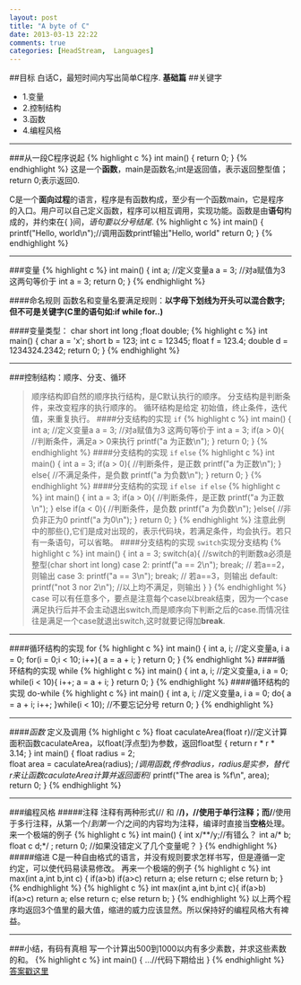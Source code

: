 ```yaml
---
layout: post
title: "A byte of C"
date: 2013-03-13 22:22
comments: true
categories: [HeadStream,  Languages]
---
```

##目标
白话C，最短时间内写出简单C程序.
**基础篇**
##关键字
+ 1.变量
+ 2.控制结构
+ 3.函数
+ 4.编程风格

----	
###从一段C程序说起
{% highlight c %}
int main() 
{
	return 0;
}
{% endhighlight %}
这是一个**函数**，main是函数名;int是返回值，表示返回整型值；return 0;表示返回0.

C是一个**面向过程**的语言，程序是有函数构成，至少有一个函数main，它是程序的入口。用户可以自己定义函数，程序可以相互调用，实现功能。函数是由**语句**构成的，并约束在{ }间，*语句要以分号结尾*.
{% highlight c %}
int main() 
{
	printf("Hello, world\n");//调用函数printf输出"Hello, world"
	return 0;
}
{% endhighlight %}

---
###变量
{% highlight c %}
int main() 
{
	int a; //定义变量a
	a = 3; //对a赋值为3  这两句等价于 int a = 3;
	return 0;
}
{% endhighlight %}

####命名规则
   函数名和变量名要满足规则：**以字母下划线为开头可以混合数字;但不可是关键字(C里的语句如:if while for..)**

####变量类型： char short int long ;float double;
{% highlight c %}
int main() 
{
	char a = 'x';
	short b = 123;
	int c = 12345;
	float f = 123.4;
	double d = 1234324.2342;
	return 0;
}
{% endhighlight %}

---
###控制结构：顺序、分支、循环
>顺序结构即自然的顺序执行结构，是C默认执行的顺序。
>分支结构是判断条件，来改变程序的执行顺序的。
>循环结构是给定 初始值，终止条件，迭代值，来重复执行。
####分支结构的实现 `if` 
{% highlight c %}
int main() 
{
	int a; 		//定义变量a
	a = 3;		   //对a赋值为3  这两句等价于 int a = 3;
	if(a > 0){		//判断条件，满足a > 0来执行
		printf("a 为正数\n");
	}
	return 0;
} 
{% endhighlight %}
####分支结构的实现 `if` `else` 
{% highlight c %}
int main() 
{
	int a = 3; 
	if(a > 0){		//判断条件，是正数
		printf("a 为正数\n");
	}
	else{		//不满足条件，是负数
		printf("a 为负数\n");
	}
	return 0;
} 
{% endhighlight %}
####分支结构的实现 `if` `else if` `else`
{% highlight c %}
int main() 
{
	int a = 3; 
	if(a > 0){			//判断条件，是正数
		printf("a 为正数\n");
	}
	else if(a < 0){		//判断条件，是负数
		printf("a 为负数\n");
	}else{				//非负非正为0
		printf("a 为0\n");
	}
	return 0;
} 
{% endhighlight %}
注意此例中的那些{},它们是成对出现的，表示代码块，若满足条件，均会执行。若只有一条语句，可以省略。
####分支结构的实现 `switch`实现分支结构
{% highlight c %}
int main()
{
	int a = 3;
	switch(a){		//switch的判断数a必须是整型(char short int long)
		case 2: printf("a == 2\n"); break; // 若a==2，则输出
		case 3: printf("a == 3\n"); break; // 若a==3，则输出
		default: printf("not 3 nor 2\n");  //以上均不满足，则输出
	}
}
{% endhighlight %}
case 可以有任意多个，要点是注意每个case以break结束，因为一个case 满足执行后并不会主动退出switch,而是顺序向下判断之后的case.而情况往往是满足一个case就退出switch,这时就要记得加**break**.

---
####循环结构的实现 for
{% highlight c %}
int main() 
{
	int a, i; //定义变量a, i
	a = 0; 
	for(i = 0;i < 10; i++){
		a = a + i;
	}
	return 0;
} 
{% endhighlight %}
####循环结构的实现 while 
{% highlight c %}
int main() 
{
	int a, i; //定义变量a, i
	a = 0; 
	while(i < 10){
		i++;
		a = a + i;
	}
	return 0;
} 
{% endhighlight %}
####循环结构的实现 do-while 
{% highlight c %}
int main() 
{
	int a, i; //定义变量a, i
	a = 0; 
	do{
		a = a + i;
		i++;
	}while(i < 10);		//不要忘记分号
	return 0;
} 
{% endhighlight %}

----
####*函数* 定义及调用
{% highlight c %}
float caculateArea(float r)//定义计算面积函数caculateArea，以float(浮点型)为参数，返回float型
{
	return r * r * 3.14;
}
int main()
{
	float radius = 2;	
	float area = caculateArea(radius); /*调用函数,传参radius，radius是实参，替代r来让函数caculateArea计算并返回面积*/
	printf("The area is %f\n", area);
	return 0;
}
{% endhighlight %}
	
---
###编程风格
#####注释
	注释有两种形式(// 和 /**/)，//使用于单行注释；而/**/使用于多行注释，从第一个/*到第一个*/之间的内容均为注释，编译时直接当**空格**处理。
	来一个极端的例子
{% highlight c %}
int main()
{
	int x/**/y;//有错么？
	int a/* b;
	float c d;*/ 
	;
	return 0;
//如果没错定义了几个变量呢？
}
{% endhighlight %}
#####缩进
	C是一种自由格式的语言，并没有规则要求怎样书写，但是遵循一定约定，可以使代码易读易修改。
	再来一个极端的例子
{% highlight c %}
int max(int a,int b,int c) {
	if(a>b)
		if(a>c)
			return a;
		else 
			return c;
	else return b;
}
{% endhighlight %}
{% highlight c %}
int max(int a,int b,int c){
	if(a>b)	
		if(a>c)	
			return a;
		else return c;
	else return b;
}
{% endhighlight %}
以上两个程序均返回3个值里的最大值，缩进的威力应该显然。所以保持好的编程风格大有裨益。

---
###小结，有码有真相
	写一个计算出500到1000以内有多少素数，并求这些素数的和。
{% highlight c %}
int main()
{
	...//代码下期给出	
}
{% endhighlight %}
[答案戳这里](/HeadStream/Tutorial/How-to/2013/03/16/learningc2/)
